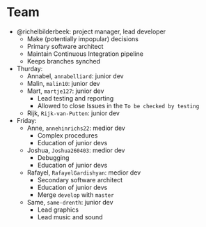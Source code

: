 # Team

 * @richelbilderbeek: project manager, lead developer
   * Make (potentially impopular) decisions
   * Primary software architect
   * Maintain Continuous Integration pipeline
   * Keeps branches synched
 * Thurday:
   * Annabel, `annabelliard`: junior dev
   * Malin, `malin10`: junior dev
   * Mart, `martje127`: junior dev
     * Lead testing and reporting
     * Allowed to close Issues in the `To be checked by testing`
   * Rijk, `Rijk-van-Putten`: junior dev
 * Friday:
   * Anne, `annehinrichs22`: medior dev
     * Complex procedures
     * Education of junior devs
   * Joshua, `Joshua260403`: medior dev
     * Debugging
     * Education of junior devs
   * Rafayel, `RafayelGardishyan`: medior dev
     * Secondary software architect
     * Education of junior devs
     * Merge `develop` with `master`
   * Same, `same-drenth`: junior dev
     * Lead graphics
     * Lead music and sound
